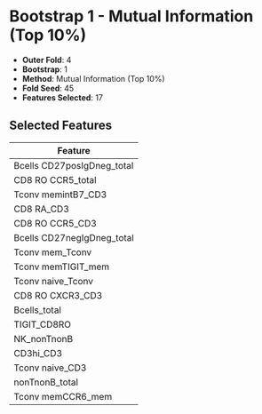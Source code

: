 # Bootstrap 1 - Mutual Information (Top 10%)

- **Outer Fold**: 4
- **Bootstrap**: 1
- **Method**: Mutual Information (Top 10%)
- **Fold Seed**: 45
- **Features Selected**: 17

## Selected Features

| Feature |
|---------|
| Bcells CD27posIgDneg_total |
| CD8 RO CCR5_total |
| Tconv memintB7_CD3 |
| CD8 RA_CD3 |
| CD8 RO CCR5_CD3 |
| Bcells CD27negIgDneg_total |
| Tconv mem_Tconv |
| Tconv memTIGIT_mem |
| Tconv naive_Tconv |
| CD8 RO CXCR3_CD3 |
| Bcells_total |
| TIGIT_CD8RO |
| NK_nonTnonB |
| CD3hi_CD3 |
| Tconv naive_CD3 |
| nonTnonB_total |
| Tconv memCCR6_mem |
